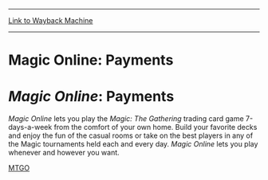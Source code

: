 
---
[Link to Wayback Machine](https://web.archive.org/web/20141024021958/http://magic.wizards.com/en/articles/archive/magic-online-payments)

[_metadata_:description]:- "Magic Online: Payments Magic Online lets you play the Magic: The Gathering trading card game 7-days-a-week from the comfort of your own home. Build your favorite decks and enjoy the fun of the casual rooms or take on the best players in any of the Magic tournaments held each and every day. Magic Online lets you play whenever and however you want.Magic Online does not have any monthly fees. Like the paper card game, players buy booster packs and intro packs to add cards to their virtual collection."
[_metadata_:generator]:- "Drupal 7 (http://drupal.org)"
[_metadata_:node]:- "228746"
[_metadata_:source]:- "div-main"
[_metadata_:title]:- "Magic Online: Payments"
[_metadata_:wayback_capture_timestamp]:- "2014-10-24 02:19:58"
[_metadata_:wayback_raw_url]:- "https://web.archive.org/web/20141024021958id_/http://magic.wizards.com/en/articles/archive/magic-online-payments"
[_metadata_:wayback_url]:- "http://magic.wizards.com/en/articles/archive/magic-online-payments"
---





Magic Online: Payments
======================


 










*Magic Online*: **Payments**
============================


*Magic Online* lets you play the *Magic: The Gathering* trading card game 7-days-a-week from the comfort of your own home. Build your favorite decks and enjoy the fun of the casual rooms or take on the best players in any of the Magic tournaments held each and every day. *Magic Online* lets you play whenever and however you want.  



[MTGO](/en/tags/mtgo)





 
 




  







